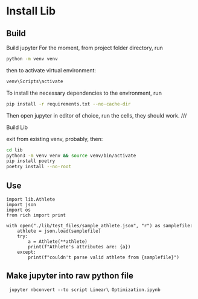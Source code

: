 # Install Lib

## Build

Build jupyter
For the moment, from project folder directory, run
``` sh
python -m venv venv
```
then to activate virtual environment:
``` sh
venv\Scripts\activate
```
To install the necessary dependencies to the environment, run
``` sh
pip install -r requirements.txt --no-cache-dir
```
Then open jupyter in editor of choice, run the cells, they should work.
///

Build Lib

exit from existing venv, probably, then:
``` sh
cd lib
python3 -m venv venv && source venv/bin/activate
pip install poetry
poetry install --no-root
```

## Use

``` python3
import lib.Athlete
import json
import os 
from rich import print

with open("./lib/test_files/sample_athlete.json", "r") as samplefile:
    athlete = json.load(samplefile)
    try:
        a = Athlete(**athlete)
        print(f"Athlete's attributes are: {a})
    except:
        print(f"couldn't parse valid athlete from {samplefile}")
```

## Make jupyter into raw python file

` jupyter nbconvert --to script Linear\ Optimization.ipynb`
